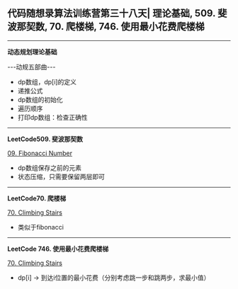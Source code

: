 ## **代码随想录算法训练营第三十八天| 理论基础, 509. 斐波那契数, 70. 爬楼梯, 746. 使用最小花费爬楼梯**
<hr/>

**动态规划理论基础**

---动规五部曲---
- dp数组，dp[i]的定义
- 递推公式
- dp数组的初始化
- 遍历顺序
- 打印dp数组：检查正确性

<hr/>

**LeetCode509. 斐波那契数**

[09. Fibonacci Number](https://leetcode.cn/problems/fibonacci-number/description/)

- dp数组保存之前的元素
- 状态压缩，只需要保留两层即可

<hr/>

**LeetCode70. 爬楼梯**

[70. Climbing Stairs](https://leetcode.cn/problems/climbing-stairs/description/)

- 类似于fibonacci

<hr/>

**LeetCode 746. 使用最小花费爬楼梯**

[70. Climbing Stairs](https://leetcode.cn/problems/climbing-stairs/description/)

- dp[i] -> 到达i位置的最小花费（分别考虑跳一步和跳两步，求最小值）